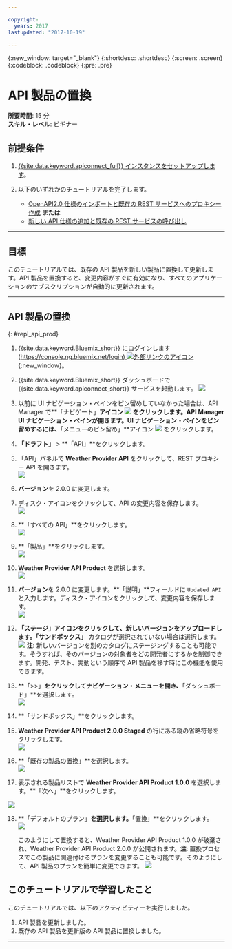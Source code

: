 ```yaml
---

copyright:
  years: 2017
lastupdated: "2017-10-19"

---
```



{:new_window: target="_blank"}
{:shortdesc: .shortdesc}
{:screen: .screen}
{:codeblock: .codeblock}
{:pre: .pre}

# API 製品の置換
**所要時間**: 15 分  
**スキル・レベル**: ビギナー  


## 前提条件

1. [{{site.data.keyword.apiconnect_full}} インスタンスをセットアップします](tut_prereq_set_up_apic_instance.html)。

2. 以下のいずれかのチュートリアルを完了します。
 
    - [OpenAPI2.0 仕様のインポートと既存の REST サービスへのプロキシー作成](tut_rest_landing.html)
       **または**  
    - [新しい API 仕様の追加と既存の REST サービスの呼び出し](tut_rest_landing.html)

---
## 目標
このチュートリアルでは、既存の API 製品を新しい製品に置換して更新します。API 製品を置換すると、変更内容がすぐに有効になり、すべてのアプリケーションのサブスクリプションが自動的に更新されます。  


---
## API 製品の置換
{: #repl_api_prod}

1. {{site.data.keyword.Bluemix_short}} にログインします ([https://console.ng.bluemix.net/login) ![外部リンクのアイコン](../../../icons/launch-glyph.svg "外部リンクのアイコン")](https://console.ng.bluemix.net/login){:new_window}。

2. {{site.data.keyword.Bluemix_short}} ダッシュボードで {{site.data.keyword.apiconnect_short}} サービスを起動します。
![](images/Bluemix.png)

3. 以前に UI ナビゲーション・ペインをピン留めしていなかった場合は、API Manager で**「ナビゲート」**アイコン ![](images/navigate-to.png) をクリックします。API Manager UI ナビゲーション・ペインが開きます。UI ナビゲーション・ペインをピン留めするには、**「メニューのピン留め」**アイコン ![](images/pinned.png) をクリックします。

4. **「ドラフト」** > **「API」**をクリックします。

5. 「API」パネルで **Weather Provider API** をクリックして、REST プロキシー API を開きます。  
![](images/rep-api-list.png)

6. **バージョン**を 2.0.0 に変更します。  

7. ディスク・アイコンをクリックして、API の変更内容を保存します。  
![](images/rep-change-version.png)

8. **「すべての API」**をクリックします。  
![](images/rep-all-apis.png)

9. **「製品」**をクリックします。  
![](images/rep-api-list-2.png)

10.	**Weather Provider API Product** を選択します。  
![](images/rep-draft-prod-list.png)

11.	**バージョン**を 2.0.0 に変更します。**「説明」**フィールドに `Updated API` と入力します。ディスク・アイコンをクリックして、変更内容を保存します。  
![](images/rep-update-prod.png)

12.	**「ステージ」**アイコンをクリックして、新しいバージョンをアップロードします。**「サンドボックス」** カタログが選択されていない場合は選択します。
![](images/rep-stage-prod-2.png)
    **注**: 新しいバージョンを別のカタログにステージングすることも可能です。そうすれば、そのバージョンの対象者をどの開発者にするかを制御できます。開発、テスト、実動という順序で API 製品を移す時にこの機能を使用できます。

13.	**「>>」**をクリックしてナビゲーション・メニューを開き、**「ダッシュボード」**を選択します。  
![](images/rep-dashboard.png)

14.	**「サンドボックス」**をクリックします。  

15.	**Weather Provider API Product 2.0.0 Staged** の行にある縦の省略符号をクリックします。  
![](images/rep-dash-prod-list-2.png)

16.	**「既存の製品の置換」**を選択します。  
![](images/rep-replace-prod.png)

17.	表示される製品リストで **Weather Provider API Product 1.0.0** を選択します。**「次へ」**をクリックします。
  
![](images/rep-replace-dialog.png)

18.	**「デフォルトのプラン」**を選択します。**「置換」**をクリックします。  
![](images/rep-replace-dialog-2.png)

    このようにして置換すると、Weather Provider API Product 1.0.0 が破棄され、Weather Provider API Product 2.0.0 が公開されます。**注**: 置換プロセスでこの製品に関連付けるプランを変更することも可能です。そのようにして、API 製品のプランを簡単に変更できます。
 ![](images/rep-prod-retired.png)


## このチュートリアルで学習したこと

このチュートリアルでは、以下のアクティビティーを実行しました。
1. API 製品を更新しました。
2. 既存の API 製品を更新版の API 製品に置換しました。

---












